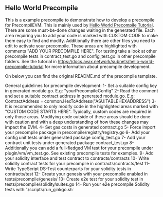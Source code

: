 ## Hello World Precompile

This is a example precompile to demonstrate how to develop a precompile for PrecompilEVM. This is mainly used by [Hello World Precompile Tutorial](https://docs.avax.network/subnets/hello-world-precompile-tutorial).
There are some must-be-done changes waiting in the generated file. Each area requiring you to add your code is marked with CUSTOM CODE to make them easy to find and modify.
Additionally there are other files you need to edit to activate your precompile.
These areas are highlighted with comments "ADD YOUR PRECOMPILE HERE".
For testing take a look at other precompile tests in contract_test.go and config_test.go in other precompile folders.
See the tutorial in <https://docs.avax.network/subnets/hello-world-precompile-tutorial> for more information about precompile development.

On below you can find the original README.md of the precompile template.

General guidelines for precompile development:
1- Set a suitable config key in generated module.go. E.g: "yourPrecompileConfig"
2- Read the comment and set a suitable contract address in generated module.go. E.g:
ContractAddress = common.HexToAddress("ASUITABLEHEXADDRESS")
3- It is recommended to only modify code in the highlighted areas marked with "CUSTOM CODE STARTS HERE". Typically, custom codes are required in only those areas.
Modifying code outside of these areas should be done with caution and with a deep understanding of how these changes may impact the EVM.
4- Set gas costs in generated contract.go
5- Force import your precompile package in precompile/registry/registry.go
6- Add your config unit tests under generated package config_test.go
7- Add your contract unit tests under generated package contract_test.go
8- Additionally you can add a full-fledged VM test for your precompile under plugin/vm/vm_test.go. See existing precompile tests for examples.
9- Add your solidity interface and test contract to contracts/contracts
10- Write solidity contract tests for your precompile in contracts/contracts/test
11- Write TypeScript DS-Test counterparts for your solidity tests in contracts/test
12- Create your genesis with your precompile enabled in tests/precompile/genesis/
13- Create e2e test for your solidity test in tests/precompile/solidity/suites.go
14- Run your e2e precompile Solidity tests with './scripts/run_ginkgo.sh`
